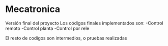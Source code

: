# Mecatronica
Versión final del proyecto
Los códigos finales implementados son:
  -Control remoto
  -Control planta
  -Control por rele

El resto de codigos son intermedios, o pruebas realizadas
